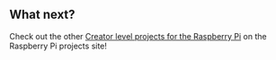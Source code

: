 ## What next?

Check out the other [Creator level projects for the Raspberry Pi](https://projects.raspberrypi.org/en/projects?hardware%5B%5D=raspberry-pi&curriculum%5B%5D=%201) on the Raspberry Pi projects site!

